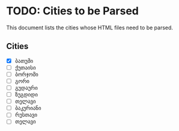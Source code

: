 # TODO: Cities to be Parsed

This document lists the cities whose HTML files need to be parsed.

## Cities
- [x] ბათუმი
- [ ] ქუთაისი
- [ ] ბორჯომი
- [ ] გორი
- [ ] გუდაური
- [ ] ზუგდიდი
- [ ] თელავი
- [ ] ბაკურიანი
- [ ] რუსთავი
- [ ] თელავი
